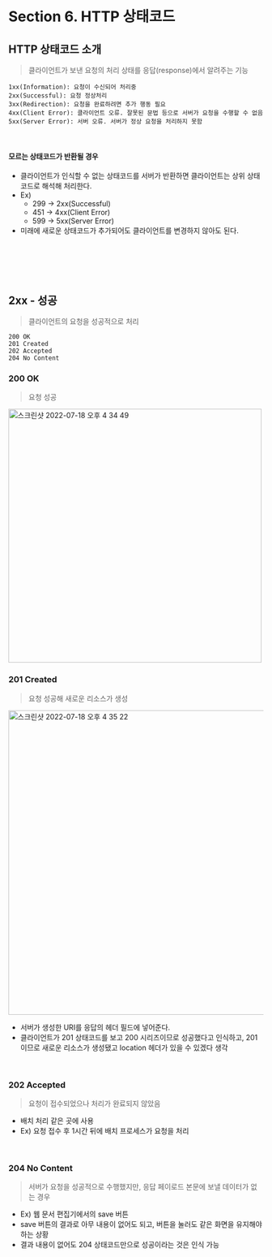 # Section 6. HTTP 상태코드
## HTTP 상태코드 소개
> 클라이언트가 보낸 요청의 처리 상태를 응답(response)에서 알려주는 기능
```
1xx(Information): 요청이 수신되어 처리중
2xx(Successful): 요청 정상처리
3xx(Redirection): 요청을 완료하려면 추가 행동 필요
4xx(Client Error): 클라이언트 오류. 잘못된 문법 등으로 서버가 요청을 수행할 수 없음
5xx(Server Error): 서버 오류. 서버가 정상 요청을 처리하지 못함
```
<br>

#### 모르는 상태코드가 반환될 경우
- 클라이언트가 인식할 수 없는 상태코드를 서버가 반환하면 클라이언트는 상위 상태코드로 해석해 처리한다.
- Ex)
  - 299 → 2xx(Successful)
  - 451 → 4xx(Client Error)
  - 599 → 5xx(Server Error) 
- 미래에 새로운 상태코드가 추가되어도 클라이언트를 변경하지 않아도 된다.
<br>
<br>
<br>
<br>

## 2xx - 성공
> 클라이언트의 요청을 성공적으로 처리
```
200 OK
201 Created
202 Accepted
204 No Content
```
### 200 OK
> 요청 성공

<img width="500" alt="스크린샷 2022-07-18 오후 4 34 49" src="https://user-images.githubusercontent.com/80838501/179464234-1a5ff2c6-d6a4-49c8-9a73-8141252b266a.png">

<br>

### 201 Created
> 요청 성공해 새로운 리소스가 생성

<img width="600" alt="스크린샷 2022-07-18 오후 4 35 22" src="https://user-images.githubusercontent.com/80838501/179464439-40167336-df99-4f74-87f2-1ff27b02e487.png">

- 서버가 생성한 URI를 응답의 헤더 필드에 넣어준다.
- 클라이언트가 201 상태코드를 보고 200 시리즈이므로 성공했다고 인식하고, 201이므로 새로운 리소스가 생성됐고 location 헤더가 있을 수 있겠다 생각
<br>

### 202 Accepted
> 요청이 접수되었으나 처리가 완료되지 않았음
- 배치 처리 같은 곳에 사용
- Ex) 요청 접수 후 1시간 뒤에 배치 프로세스가 요청을 처리
<br>

### 204 No Content
> 서버가 요청을 성공적으로 수행했지만, 응답 페이로드 본문에 보낼 데이터가 없는 경우
- Ex) 웹 문서 편집기에서의 save 버튼
- save 버튼의 결과로 아무 내용이 없어도 되고, 버튼을 눌러도 같은 화면을 유지해야 하는 상황
- 결과 내용이 없어도 204 상태코드만으로 성공이라는 것은 인식 가능
